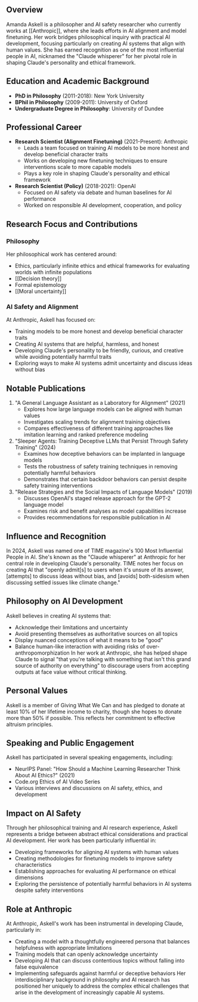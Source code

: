 ## Overview

Amanda Askell is a philosopher and AI safety researcher who currently works at [[Anthropic]], where she leads efforts in AI alignment and model finetuning. Her work bridges philosophical inquiry with practical AI development, focusing particularly on creating AI systems that align with human values. She has earned recognition as one of the most influential people in AI, nicknamed the "Claude whisperer" for her pivotal role in shaping Claude's personality and ethical framework.

## Education and Academic Background

- **PhD in Philosophy** (2011-2018): New York University
- **BPhil in Philosophy** (2009-2011): University of Oxford
- **Undergraduate Degree in Philosophy**: University of Dundee
## Professional Career
- **Research Scientist (Alignment Finetuning)** (2021-Present): Anthropic
    - Leads a team focused on training AI models to be more honest and develop beneficial character traits
    - Works on developing new finetuning techniques to ensure interventions scale to more capable models
    - Plays a key role in shaping Claude's personality and ethical framework
- **Research Scientist (Policy)** (2018-2021): OpenAI
    - Focused on AI safety via debate and human baselines for AI performance
    - Worked on responsible AI development, cooperation, and policy

## Research Focus and Contributions
### Philosophy
Her philosophical work has centered around:
- Ethics, particularly infinite ethics and ethical frameworks for evaluating worlds with infinite populations
- [[Decision theory]]
- Formal epistemology
- [[Moral uncertainty]]

### AI Safety and Alignment
At Anthropic, Askell has focused on:
- Training models to be more honest and develop beneficial character traits
- Creating AI systems that are helpful, harmless, and honest
- Developing Claude's personality to be friendly, curious, and creative while avoiding potentially harmful traits
- Exploring ways to make AI systems admit uncertainty and discuss ideas without bias

## Notable Publications
1. "A General Language Assistant as a Laboratory for Alignment" (2021)
    - Explores how large language models can be aligned with human values
    - Investigates scaling trends for alignment training objectives
    - Compares effectiveness of different training approaches like imitation learning and ranked preference modeling
2. "Sleeper Agents: Training Deceptive LLMs that Persist Through Safety Training" (2024)
    - Examines how deceptive behaviors can be implanted in language models
    - Tests the robustness of safety training techniques in removing potentially harmful behaviors
    - Demonstrates that certain backdoor behaviors can persist despite safety training interventions
3. "Release Strategies and the Social Impacts of Language Models" (2019)
    - Discusses OpenAI's staged release approach for the GPT-2 language model
    - Examines risk and benefit analyses as model capabilities increase
    - Provides recommendations for responsible publication in AI

## Influence and Recognition
In 2024, Askell was named one of TIME magazine's 100 Most Influential People in AI. She's known as the "Claude whisperer" at Anthropic for her central role in developing Claude's personality. TIME notes her focus on creating AI that "openly admit[s] to users when it's unsure of its answer, [attempts] to discuss ideas without bias, and [avoids] both-sidesism when discussing settled issues like climate change."

## Philosophy on AI Development
Askell believes in creating AI systems that:
- Acknowledge their limitations and uncertainty
- Avoid presenting themselves as authoritative sources on all topics
- Display nuanced conceptions of what it means to be "good"
- Balance human-like interaction with avoiding risks of over-anthropomorphization
In her work at Anthropic, she has helped shape Claude to signal "that you're talking with something that isn't this grand source of authority on everything" to discourage users from accepting outputs at face value without critical thinking.

## Personal Values
Askell is a member of Giving What We Can and has pledged to donate at least 10% of her lifetime income to charity, though she hopes to donate more than 50% if possible. This reflects her commitment to effective altruism principles.

## Speaking and Public Engagement
Askell has participated in several speaking engagements, including:
- NeurIPS Panel: "How Should a Machine Learning Researcher Think About AI Ethics?" (2021)
- Code.org Ethics of AI Video Series
- Various interviews and discussions on AI safety, ethics, and development

## Impact on AI Safety
Through her philosophical training and AI research experience, Askell represents a bridge between abstract ethical considerations and practical AI development. Her work has been particularly influential in:
- Developing frameworks for aligning AI systems with human values
- Creating methodologies for finetuning models to improve safety characteristics
- Establishing approaches for evaluating AI performance on ethical dimensions
- Exploring the persistence of potentially harmful behaviors in AI systems despite safety interventions

## Role at Anthropic
At Anthropic, Askell's work has been instrumental in developing Claude, particularly in:
- Creating a model with a thoughtfully engineered persona that balances helpfulness with appropriate limitations
- Training models that can openly acknowledge uncertainty
- Developing AI that can discuss contentious topics without falling into false equivalence
- Implementing safeguards against harmful or deceptive behaviors
Her interdisciplinary background in philosophy and AI research has positioned her uniquely to address the complex ethical challenges that arise in the development of increasingly capable AI systems.